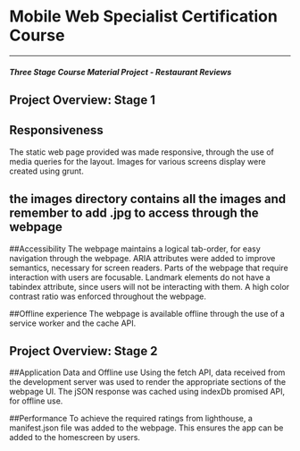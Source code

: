 # Mobile Web Specialist Certification Course
---
#### _Three Stage Course Material Project - Restaurant Reviews_

## Project Overview: Stage 1

## Responsiveness
The static web page provided was made responsive, through the use of media queries for the layout. Images for various screens
display were created using grunt.
## the images directory contains all the images and remember to add .jpg to access through the webpage

##Accessibility
The webpage maintains a logical tab-order, for easy navigation through the webpage. ARIA attributes were added to improve semantics,
necessary for screen readers. 
Parts of the webpage that require interaction with users are focusable. Landmark elements do not have a tabindex attribute, since
users will not be interacting with them.
A high color contrast ratio was enforced throughout the webpage.

##Offline experience
The webpage is available offline through the use of a service worker and the cache API.


## Project Overview: Stage 2

##Application Data and Offline use
Using the fetch API, data received from the development server was used to render the appropriate sections of the webpage UI. The jSON response was cached using indexDb promised API, for offline use.


##Performance
To achieve the required ratings from lighthouse, a manifest.json file was added to the webpage. This ensures the app can be added to the homescreen by users.




